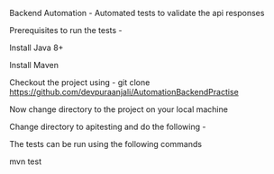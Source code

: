 Backend Automation - Automated tests to validate the api responses 

Prerequisites to run the tests -

Install Java 8+

Install Maven


Checkout the project using - git clone https://github.com/devpuraanjali/AutomationBackendPractise

Now change directory to the project on your local machine

Change directory to apitesting and do the following -

The tests can be run using the following commands

mvn test
